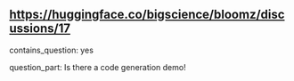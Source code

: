 ## https://huggingface.co/bigscience/bloomz/discussions/17

contains_question: yes

question_part: Is there a code generation demo!